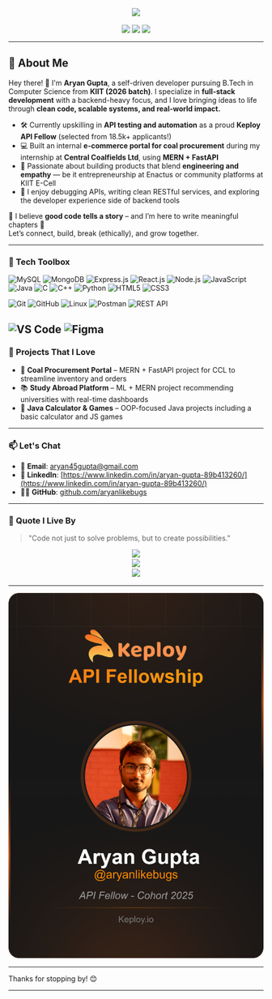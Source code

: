 <p align="center">
  <img src="https://readme-typing-svg.demolab.com/?lines=Hey+there!+I'm+Aryan+Gupta;Full-Stack+Web+Developer;API+Fellow+at+Keploy;Open+Source+Contributor+%F0%9F%94%A5&center=true&width=500&height=45">
</p>

<p align="center">
  <a href="https://www.linkedin.com/in/aryan-gupta-89b413260/"><img src="https://img.shields.io/badge/-LinkedIn-blue?style=flat-square&logo=linkedin" /></a>
  <a href="mailto:aryan45gupta@gmail.com"><img src="https://img.shields.io/badge/-Email-red?style=flat-square&logo=gmail&logoColor=white" /></a>
  <a href="https://github.com/aryanlikebugs"><img src="https://img.shields.io/badge/-GitHub-black?style=flat-square&logo=github" /></a>
</p>

---

## 🚀 About Me

Hey there! 👋 I'm **Aryan Gupta**, a self-driven developer pursuing B.Tech in Computer Science from **KIIT (2026 batch)**. I specialize in **full-stack development** with a backend-heavy focus, and I love bringing ideas to life through **clean code, scalable systems, and real-world impact.**

- 🛠️ Currently upskilling in **API testing and automation** as a proud **Keploy API Fellow** (selected from 18.5k+ applicants!)
- 💻 Built an internal **e-commerce portal for coal procurement** during my internship at **Central Coalfields Ltd**, using **MERN + FastAPI**
- 🧠 Passionate about building products that blend **engineering and empathy** — be it entrepreneurship at Enactus or community platforms at KIIT E-Cell
- 🧪 I enjoy debugging APIs, writing clean RESTful services, and exploring the developer experience side of backend tools

📌 I believe **good code tells a story** – and I’m here to write meaningful chapters 🚀  
Let’s connect, build, break (ethically), and grow together.

---

### 🧰 Tech Toolbox

![MySQL](https://img.shields.io/badge/MySQL-4479A1?style=flat-square&logo=mysql&logoColor=white)
![MongoDB](https://img.shields.io/badge/MongoDB-47A248?style=flat-square&logo=mongodb&logoColor=white)
![Express.js](https://img.shields.io/badge/Express.js-000000?style=flat-square&logo=express&logoColor=white)
![React.js](https://img.shields.io/badge/React.js-61DAFB?style=flat-square&logo=react&logoColor=black)
![Node.js](https://img.shields.io/badge/Node.js-339933?style=flat-square&logo=node.js&logoColor=white)
![JavaScript](https://img.shields.io/badge/JavaScript-F7DF1E?style=flat-square&logo=javascript&logoColor=black)
![Java](https://img.shields.io/badge/Java-ED8B00?style=flat-square&logo=java&logoColor=white)
![C](https://img.shields.io/badge/C-A8B9CC?style=flat-square&logo=c&logoColor=white)
![C++](https://img.shields.io/badge/C++-00599C?style=flat-square&logo=c%2B%2B&logoColor=white)
![Python](https://img.shields.io/badge/Python-3776AB?style=flat-square&logo=python&logoColor=white)
![HTML5](https://img.shields.io/badge/HTML5-E34F26?style=flat-square&logo=html5&logoColor=white)
![CSS3](https://img.shields.io/badge/CSS3-1572B6?style=flat-square&logo=css3&logoColor=white)

![Git](https://img.shields.io/badge/Git-F05032?style=flat-square&logo=git&logoColor=white)
![GitHub](https://img.shields.io/badge/GitHub-181717?style=flat-square&logo=github&logoColor=white)
![Linux](https://img.shields.io/badge/Linux-FCC624?style=flat-square&logo=linux&logoColor=black)
![Postman](https://img.shields.io/badge/Postman-FF6C37?style=flat-square&logo=postman&logoColor=white)
![REST API](https://img.shields.io/badge/REST%20API-009688?style=flat-square&logo=flask&logoColor=white)

![VS Code](https://img.shields.io/badge/VS%20Code-007ACC?style=flat-square&logo=visual-studio-code&logoColor=white)
![Figma](https://img.shields.io/badge/Figma-F24E1E?style=flat-square&logo=figma&logoColor=white)
---

### 📌 Projects That I Love

- 🛒 **Coal Procurement Portal** – MERN + FastAPI project for CCL to streamline inventory and orders
- 📚 **Study Abroad Platform** – ML + MERN project recommending universities with real-time dashboards
- 🧮 **Java Calculator & Games** – OOP-focused Java projects including a basic calculator and JS games

---

### 📫 Let's Chat

- 📧 **Email**: aryan45gupta@gmail.com  
- 💼 **LinkedIn**: [https://www.linkedin.com/in/aryan-gupta-89b413260/](https://www.linkedin.com/in/aryan-gupta-89b413260/)  
- 🧑‍💻 **GitHub**: [github.com/aryanlikebugs](https://github.com/aryanlikebugs)  

---

### 💬 Quote I Live By

> "Code not just to solve problems, but to create possibilities."

<p align="center">
  <img src="https://github-readme-streak-stats.herokuapp.com?user=aryanlikebugs&theme=tokyonight&hide_border=true" />
  <br>
  <img src="https://github-readme-stats.vercel.app/api?username=aryanlikebugs&show_icons=true&theme=tokyonight&hide_border=true" />
  <br>
  <img src="https://github-readme-stats.vercel.app/api/top-langs/?username=aryanlikebugs&layout=compact&theme=tokyonight&hide_border=true" />
</p>

---

![Keploy API Fellow](https://github.com/aryanlikebugs/aryanlikebugs/blob/main/_Aryan_Gupta_keploy_id_hd%20(1).png?raw=true)

---

Thanks for stopping by! 😊

---
